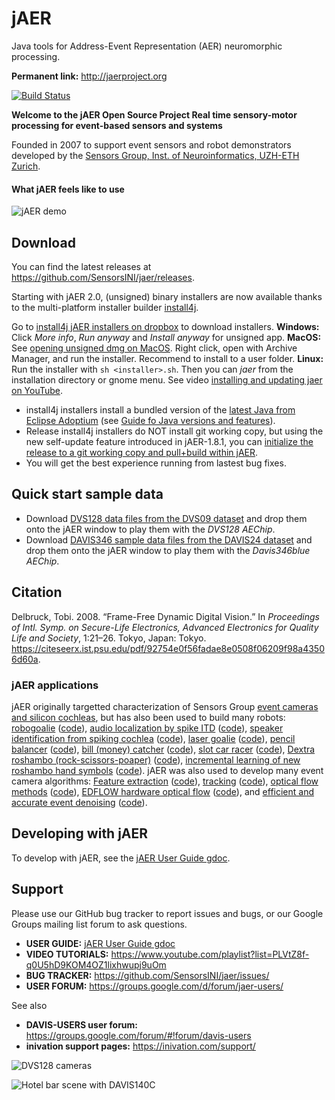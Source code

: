 # jAER
Java tools for Address-Event Representation (AER) neuromorphic processing. 

**Permanent link:** http://jaerproject.org

[![Build Status](https://travis-ci.org/SensorsINI/jaer.svg?branch=master)](https://travis-ci.org/SensorsINI/jaer)

**Welcome to the jAER Open Source Project
Real time sensory-motor processing for event-based sensors and systems**

Founded in 2007 to support event sensors and robot demonstrators developed by the [Sensors Group, Inst. of Neuroinformatics, UZH-ETH Zurich](https://sensors.ini.ch). 

#### What jAER feels like to use

![jAER demo](/images/using_jaer_2021-01-22_08-16-47_1.gif)

## Download

You can find the latest releases at <https://github.com/SensorsINI/jaer/releases>. 

Starting with jAER 2.0, (unsigned) binary installers are now available thanks to the 
multi-platform installer builder [install4j](https://www.ej-technologies.com/products/install4j/overview.html). 

Go to [install4j jAER installers on dropbox](https://www.dropbox.com/scl/fo/ibqmrztay51g7fg5d7mu3/h?rlkey=ulwos9lxmv38rrv5x1flic9z2&dl=0) to download installers. 
**Windows:** Click *More info*, *Run anyway* and *Install anyway* for unsigned app.
**MacOS:** See [opening unsigned dmg on MacOS](https://support.apple.com/guide/mac-help/open-a-mac-app-from-an-unidentified-developer-mh40616/mac). Right click, open with Archive Manager, and run the installer. Recommend to install to a user folder.
**Linux:** Run the installer with `sh <installer>.sh`. Then you can *jaer* from the installation directory or gnome menu.
See video [installing and updating jaer on YouTube](https://youtu.be/qQVt8_gwYVY).

* install4j installers install a bundled version of the [latest Java from Eclipse Adoptium](https://adoptium.net/) (see [Guide fo Java versions and features](https://www.marcobehler.com/guides/a-guide-to-java-versions-and-features)).
* Release install4j installers do NOT install git working copy, but using the new self-update feature introduced in jAER-1.8.1, 
you can [initialize the release to a git working copy and pull+build within jAER](https://youtu.be/qQVt8_gwYVY). 
* You will get the best experience running from lastest bug fixes. 

## Quick start sample data

* Download [DVS128 data files from the DVS09 dataset](https://docs.google.com/document/d/16b4H78f4vG_QvYDK2Tq0sNBA-y7UFnRbNnsGbD1jJOg/edit?usp=sharing) and
drop them onto the jAER window to play them with the *DVS128* *AEChip*.
* Download [DAVIS346 sample data files from the DAVIS24 dataset](https://sites.google.com/view/davis24-davis-sample-data/home) and
drop them onto the jAER window to play them with the *Davis346blue* *AEChip*.

## Citation
Delbruck, Tobi. 2008. “Frame-Free Dynamic Digital Vision.” In *Proceedings of Intl. Symp. on Secure-Life Electronics, 
Advanced Electronics for Quality Life and Society*, 1:21–26. Tokyo, Japan: Tokyo. https://citeseerx.ist.psu.edu/pdf/92754e0f56fadae8e0508f06209f98a43506d60a.

### jAER applications
jAER originally targetted characterization of Sensors Group [event cameras and silicon cochleas](https://sensors.ini.ch/research/event-sensors), 
but has also been used to build many robots: 
[robogoalie](https://youtu.be/IC5x7ftJ96w?si=ajsJWWYJW-tSJ2MI) ([code](https://github.com/SensorsINI/jaer/blob/master/src/ch/unizh/ini/jaer/projects/tobi/goalie/Goalie.java)), 
[audio localization by spike ITD](https://www.youtube.com/watch?v=-Klbmm4vgew) ([code](https://github.com/SensorsINI/jaer/blob/master/src/ch/unizh/ini/jaer/projects/cochsoundloc/ITDFilter.java)), 
[speaker identification from spiking cochlea](https://www.youtube.com/watch?v=KFPi65WV-S8) ([code](https://github.com/SensorsINI/jaer/blob/master/src/ch/unizh/ini/jaer/projects/speakerid/CochleaSVMTwoEars.java)), 
[laser goalie](https://www.youtube.com/watch?v=5c5W18nuPQk) ([code](https://github.com/SensorsINI/jaer/blob/master/src/ch/unizh/ini/jaer/projects/tobi/goalie/LaserGoalie.java)), 
[pencil balancer](https://www.youtube.com/watch?v=yCOnDc5r7p8) ([code](https://github.com/SensorsINI/jaer/blob/master/src/ch/unizh/ini/jaer/projects/pencilbalancer/PencilBalancer.java)), 
[bill (money) catcher](https://www.youtube.com/watch?v=XtOS7jZzMaU) ([code](https://github.com/SensorsINI/jaer/blob/master/src/ch/unizh/ini/jaer/projects/tobi/billcatcher/BillCatcher.java)), 
[slot car racer](https://www.youtube.com/watch?v=CnGPGiZuFRI) ([code](https://github.com/SensorsINI/jaer/blob/master/src/ch/unizh/ini/jaer/projects/virtualslotcar/SlotCarRacer.java)), 
[Dextra roshambo (rock-scissors-poaper)](https://www.youtube.com/watch?v=95GsOQbwNLU) ([code](https://github.com/SensorsINI/jaer/blob/master/src/ch/unizh/ini/jaer/projects/npp/RoShamBoCNN.java)), 
[incremental learning of new roshambo hand symbols](https://www.youtube.com/watch?v=uVruhxYu5gc) ([code](https://github.com/SensorsINI/jaer/blob/master/src/ch/unizh/ini/jaer/projects/npp/RoShamBoIncremental.java)).
jAER was also used to develop many event camera algorithms: 
[Feature extraction](https://www.youtube.com/watch?v=IEsMkIpCE1o) ([code](https://github.com/SensorsINI/jaer/blob/master/src/net/sf/jaer/eventprocessing/label/SimpleOrientationFilter.java)), 
[tracking](https://www.youtube.com/watch?v=5I6haFXVuD8) ([code](https://github.com/SensorsINI/jaer/blob/master/src/net/sf/jaer/eventprocessing/tracking/RectangularClusterTracker.java)), 
[optical flow methods](https://www.youtube.com/watch?v=Ji1MzE4QbM4) ([code](https://github.com/SensorsINI/jaer/blob/master/src/ch/unizh/ini/jaer/projects/rbodo/opticalflow/AbstractMotionFlowIMU.java)),
[EDFLOW hardware optical flow](https://www.youtube.com/watch?v=8LedyiHMe_A) ([code](https://github.com/SensorsINI/jaer/blob/master/src/ch/unizh/ini/jaer/projects/minliu/PatchMatchFlow.java)), and 
[efficient and accurate event denoising](https://sites.google.com/view/dnd21/home?authuser=0) ([code](https://github.com/SensorsINI/jaer/blob/master/src/net/sf/jaer/eventprocessing/filter/NoiseTesterFilter.java)).

## Developing with jAER

To develop with jAER, see the [jAER User Guide gdoc](https://docs.google.com/document/d/1fb7VA8tdoxuYqZfrPfT46_wiT1isQZwTHgX8O22dJ0Q/edit?usp=sharing). 


 

## Support

Please use our GitHub bug tracker to report issues and bugs, or our Google Groups mailing list forum to ask questions.

* **USER GUIDE:** [jAER User Guide gdoc](https://docs.google.com/document/d/1fb7VA8tdoxuYqZfrPfT46_wiT1isQZwTHgX8O22dJ0Q/edit?usp=sharing)
* **VIDEO TUTORIALS:** https://www.youtube.com/playlist?list=PLVtZ8f-q0U5hD9KOM4OZ1lixhwupj9uOm
* **BUG TRACKER:** https://github.com/SensorsINI/jaer/issues/
* **USER FORUM:** https://groups.google.com/d/forum/jaer-users/

See also
* **DAVIS-USERS user forum:** https://groups.google.com/forum/#!forum/davis-users
* **inivation support pages:** https://inivation.com/support/

![DVS128 cameras](/images/dvs128cameras.jpg)

![Hotel bar scene with DAVIS140C](/images/HotelBarDavis.png)

